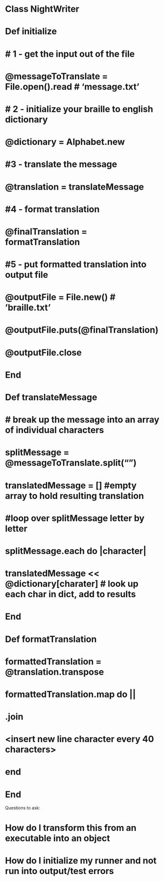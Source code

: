 
# Class NightWriter
#    Def initialize
#       # 1 - get the input out of the file
#       @messageToTranslate = File.open(<file containing message>).read # ‘message.txt’
     
#       # 2 - initialize your braille to english dictionary
#       @dictionary = Alphabet.new
      
#       #3 - translate the message
#       @translation = translateMessage

#       #4 - format translation
#       @finalTranslation = formatTranslation 

#       #5 - put formatted translation into output file
#       @outputFile = File.new(<output file name>) # ’braille.txt’
#       @outputFile.puts(@finalTranslation)
#       @outputFile.close
#    End

#    Def translateMessage
#       # break up the message into an array of individual characters
#       splitMessage = @messageToTranslate.split(“”)
      
#       translatedMessage = [] #empty array to hold resulting translation
#       #loop over splitMessage letter by letter
#       splitMessage.each do |character|
#           translatedMessage << @dictionary[charater] # look up each char in dict, add to results
#    End 

#    Def formatTranslation
#        formattedTranslation = @translation.transpose
#        formattedTranslation.map do |<thing>|
#           <thing>.join
#           <insert new line character every 40 characters>
#        end
# End

Questions to ask:
# How do I transform this from an executable into an object 
# How do I initialize my runner and not run into output/test errors
